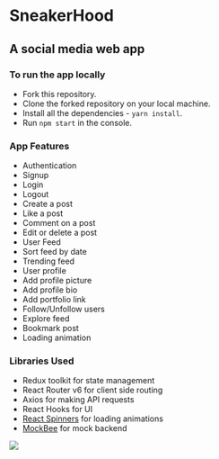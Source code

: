 # SneakerHood

## A social media web app

### To run the app locally

- Fork this repository.
- Clone the forked repository on your local machine.
- Install all the dependencies - `yarn install`.
- Run `npm start` in the console.

### App Features

- Authentication
- Signup
- Login
- Logout
- Create a post
- Like a post
- Comment on a post
- Edit or delete a post
- User Feed
- Sort feed by date
- Trending feed
- User profile
- Add profile picture
- Add profile bio
- Add portfolio link
- Follow/Unfollow users
- Explore feed
- Bookmark post
- Loading animation

### Libraries Used

- Redux toolkit for state management
- React Router v6 for client side routing
- Axios for making API requests
- React Hooks for UI
- [React Spinners](https://github.com/davidhu2000/react-spinners) for loading animations
- [MockBee](https://mockbee.netlify.app/) for mock backend

![](./demo.gif)
